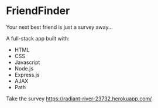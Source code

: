 # FriendFinder

 Your next best friend is just a survey away... 
 
 A full-stack app built with:
 - HTML
 - CSS
 - Javascript
 - Node.js
 - Express.js
 - AJAX
 - Path

 Take the survey https://radiant-river-23732.herokuapp.com/
